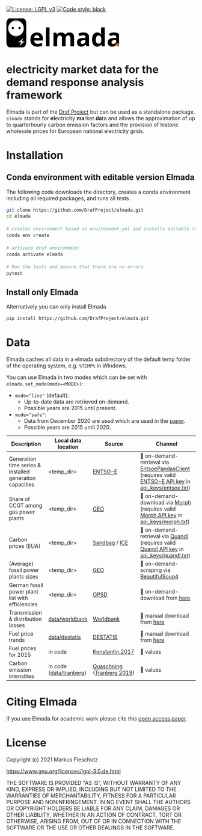 [![License: LGPL v3](https://img.shields.io/badge/License-LGPL%20v3-blue.svg)](https://www.gnu.org/licenses/lgpl-3.0)
[![Code style: black](https://img.shields.io/badge/code%20style-black-000000.svg)](https://github.com/psf/black)

<img src="elmada_logo.svg" width="300" alt="elmada logo">

# **el**ectricity **ma**rket **da**ta for the **d**emand **r**esponse **a**nalysis **f**ramework

Elmada is part of the [Draf Project](https://github.com/DrafProject) but can be used as a standalone package. `elmada` stands for **el**ectricity **ma**rket **da**ta and allows the approximation of up to quarterhourly carbon emission factors and the provision of historic wholesale prices for European national electricity grids.

# Installation

## Conda environment with editable version Elmada

The following code downloads the directory, creates a conda environment including all required packages, and runs all tests.

```bash
git clone https://github.com/DrafProject/elmada.git
cd elmada

# creates environment based on environment.yml and installs editable local version:
conda env create

# activate draf environment
conda activate elmada

# Run the tests and ensure that there are no errors
pytest
```

## Install only Elmada

Alternatively you can only install Elmada

```bash
pip install https://github.com/DrafProject/elmada.git
```

# Data

Elmada caches all data in a elmada subdirectory of the default temp folder of the operating system, e.g. `%TEMP%` in Windows.

You can use Elmada in two modes which can be set with `elmada.set_mode(mode=<MODE>)`:

* `mode="live"` (default):
  * Up-to-date data are retrieved on-demand.
  * Possible years are 2015 until present.
* `mode="safe"`:
  * Data from December 2020 are used which are used in the [paper](https://doi.org/10.1016/j.apenergy.2021.117040).
  * Possible years are 2015 until 2020.

| Description | Local data location | Source | Channel |
|-|-|-|-|
| Generation time series & installed generation capacities | <temp_dir> | [ENTSO-E](https://transparency.entsoe.eu/) | 🔌 on-demand-retrieval via [EntsoePandasClient](https://github.com/EnergieID/entsoe-py#EntsoePandasClient) (requires valid [ENTSO-E API key](https://transparency.entsoe.eu/content/static_content/Static%20content/web%20api/Guide.html) in [api_keys/entsoe.txt](api_keys/entsoe.txt)) |
| Share of CCGT among gas power plants | <temp_dir> | [GEO](http://globalenergyobservatory.org/) | 🔌 on-demand-download via [Morph](https://morph.io/) (requires valid [Morph API key](https://morph.io/documentation/api) in [api_keys/morph.txt](api_keys/morph.txt))|
| Carbon prices (EUA)| <temp_dir> | [Sandbag](https://sandbag.org.uk/carbon-price-viewer/) / [ICE](https://www.theice.com/)| 🔌 on-demand-retrieval via [Quandl](https://www.quandl.com/) (requires valid [Quandl API key](https://docs.quandl.com/docs#section-authentication) in [api_keys/quandl.txt](api_keys/quandl.txt)) |
| (Average) fossil power plants sizes | <temp_dir> | [GEO](http://globalenergyobservatory.org/) | 🔌 on-demand-scraping via [BeautifulSoup4](https://pypi.org/project/beautifulsoup4/) |
| German fossil power plant list with efficiencies | <temp_dir> | [OPSD](https://open-power-system-data.org/)  | 🔌 on-demand-download from [here](https://data.open-power-system-data.org/conventional_power_plants/latest/) |
| Transmission & distribution losses | [data/worldbank](elmada/data/worldbank) | [Worldbank](https://databank.worldbank.org/reports.aspx?source=2&series=EG.ELC.LOSS.ZS) | 💾 manual download from [here](https://databank.worldbank.org/reports.aspx?source=2&series=EG.ELC.LOSS.ZS)  |
| Fuel price trends | [data/destatis](elmada/data/destatis) | [DESTATIS](https://www.destatis.de/) | 💾 manual download from [here](https://www.destatis.de/DE/Themen/Wirtschaft/Preise/Publikationen/Energiepreise/energiepreisentwicklung-xlsx-5619001.xlsx?__blob=publicationFile) |
| Fuel prices for 2015 | in code | [Konstantin.2017](https://doi.org/10.1007/978-3-662-49823-1) | 🔢 values |
| Carbon emission intensities | in code ([data/tranberg](elmada/data/tranberg)) | [Quaschning](https://www.volker-quaschning.de/datserv/CO2-spez/index_e.ph) ([Tranberg.2019](https://doi.org/10.1016/j.esr.2019.100367)) | 🔢 values |

# Citing Elmada

If you use Elmada for academic work please cite this [open access paper](https://doi.org/10.1016/j.apenergy.2021.117040).

# License

Copyright (c) 2021 Markus Fleschutz

<https://www.gnu.org/licenses/lgpl-3.0.de.html>

THE SOFTWARE IS PROVIDED "AS IS", WITHOUT WARRANTY OF ANY KIND, EXPRESS OR IMPLIED, INCLUDING BUT NOT LIMITED TO THE WARRANTIES OF MERCHANTABILITY, FITNESS FOR A PARTICULAR PURPOSE AND NONINFRINGEMENT. IN NO EVENT SHALL THE AUTHORS OR COPYRIGHT HOLDERS BE LIABLE FOR ANY CLAIM, DAMAGES OR OTHER LIABILITY, WHETHER IN AN ACTION OF CONTRACT, TORT OR OTHERWISE, ARISING FROM, OUT OF OR IN CONNECTION WITH THE SOFTWARE OR THE USE OR OTHER DEALINGS IN THE SOFTWARE.
